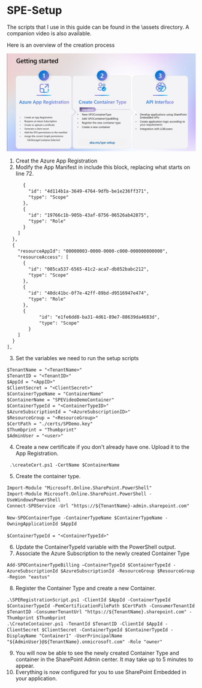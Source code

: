 # SPE-Setup

The scripts that I use in this guide can be found in the \assets directory.  A companion video is also available.

Here is an overview of the creation process

![](assets/20250815_144107_image.png)

1. Creat the Azure App Registration
2. Modify the App Manifest in include this block, replacing what starts on line 72.

``` 
      {
        "id": "4d114b1a-3649-4764-9dfb-be1e236ff371",
        "type": "Scope"
      },
      {
        "id": "19766c1b-905b-43af-8756-06526ab42875",
        "type": "Role"
      }
    ]
  },
  {
    "resourceAppId": "00000003-0000-0000-c000-000000000000",
    "resourceAccess": [
      {
        "id": "085ca537-6565-41c2-aca7-db852babc212",
        "type": "Scope"
      },
      {
        "id": "40dc41bc-0f7e-42ff-89bd-d9516947e474",
        "type": "Role"
      },
      {
            "id": "e1fe6dd8-ba31-4d61-89e7-88639da4683d",
            "type": "Scope"
        }
    ]
  }
],
```

3. Set the variables we need to run the setup scripts

```
$TenantName = "<TenantName>"
$TenantID = "<TenantID>"
$AppId = "<AppID>"
$ClientSecret = "<ClientSecret>"
$ContainerTypeName = "ContainerName"
$ContainerName = "SPEVideoDemoContainer"
$ContainerTypeId = "<ContainerTypeID>"
$AzureSubscriptionId = "<AzureSubscriptionID>"
$ResourceGroup = "<ResourceGroup>"
$CertPath = "./certs/SPDemo.key"
$Thumbprint = "Thumbprint"
$AdminUser = "<user>"

```

4. Create a new certificate if you don't already have one.  Upload it to the App Registration.

```
 .\createCert.ps1 -CertName $ContainerName

```

5. Create the container type.

```
Import-Module "Microsoft.Online.SharePoint.PowerShell"
Import-Module Microsoft.Online.SharePoint.PowerShell -UseWindowsPowerShell
Connect-SPOService -Url "https://${TenantName}-admin.sharepoint.com"

New-SPOContainerType -ContainerTypeName $ContainerTypeName -OwningApplicationId $AppId

$ContainerTypeId = "<ContainerTypeId>"
```

6. Update the ContainerTypeId variable with the PowerShell output.
7. Associate the Azure Subscription to the newly created Container Type

```
Add-SPOContainerTypeBilling –ContainerTypeId $ContainerTypeId -AzureSubscriptionId $AzureSubscriptionId -ResourceGroup $ResourceGroup -Region "eastus"

```

8. Register the Container Type and create a new Container.

```
.\SPERegistrationScript.ps1 -ClientId $AppId -ContainerTypeId $ContainerTypeId -PemCertificationFilePath $CertPath -ConsumerTenantId $TenantID -ConsumerTenantUrl "https://${TenantName}.sharepoint.com" -Thumbprint $Thumbprint
.\CreateContainer.ps1 -TenantId $TenantID -ClientId $AppId -ClientSecret $ClientSecret -ContainerTypeId $ContainerTypeId -DisplayName "Container1" -UserPrincipalName "${AdminUser}@${TenantName}.onmicrosoft.com" -Role "owner"

```

9. You will now be able to see the newly created Container Type and container in the SharePoint Admin center.  It may take up to 5 minutes to appear.
10. Everything is now configured for you to use SharePoint Embedded in your application.
